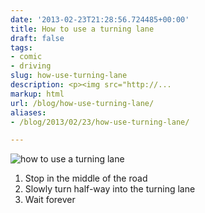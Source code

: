 ```yaml
---
date: '2013-02-23T21:28:56.724485+00:00'
title: How to use a turning lane
draft: false
tags:
- comic
- driving
slug: how-use-turning-lane
description: <p><img src="http://...
markup: html
url: /blog/how-use-turning-lane/
aliases:
- /blog/2013/02/23/how-use-turning-lane/

---
```


<p><img src="http://www.foib.us/im/how_to_use_a_turning_lane-20130223-142624.png" alt="how to use a turning lane"/></p>

<ol>
<li>Stop in the middle of the road</li>
<li>Slowly turn half-way into the turning lane</li>
<li>Wait forever</li>
</ol>